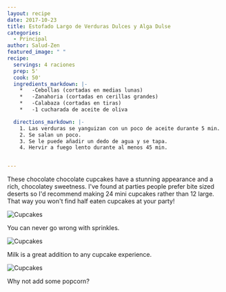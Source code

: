 ```yaml
---
layout: recipe
date: 2017-10-23
title: Estofado Largo de Verduras Dulces y Alga Dulse
categories:
  - Principal
author: Salud-Zen
featured_image: " "
recipe:
  servings: 4 raciones
  prep: 5'
  cook: 50'
  ingredients_markdown: |-
    *	-Cebollas (cortadas en medias lunas)
    *	-Zanahoria (cortadas en cerillas grandes)
    *	-Calabaza (cortadas en tiras)
    *	-1 cucharada de aceite de oliva

  directions_markdown: |-
    1. Las verduras se yanguizan con un poco de aceite durante 5 min.
    2. Se salan un poco.
    3. Se le puede añadir un dedo de agua y se tapa.
    4. Hervir a fuego lento durante al menos 45 min.


---
```

These chocolate chocolate cupcakes have a stunning appearance and a rich, chocolatey sweetness. I've found at parties people prefer bite sized deserts so I'd recommend making 24 mini cupcakes rather than 12 large. That way you won't find half eaten cupcakes at your party!

![Cupcakes](https://images.unsplash.com/photo-1448131063153-f1e240f98a72?w=1560&h=940&fit=crop)

You can never go wrong with sprinkles.

![Cupcakes](https://images.unsplash.com/photo-1420730614543-e39f93134b0d?w=1560&h=940&fit=crop)

Milk is a great addition to any cupcake experience.

![Cupcakes](https://images.unsplash.com/photo-1457508252818-162dc1934c2f?w=1560&h=940&fit=crop)

Why not add some popcorn?
